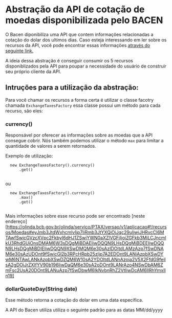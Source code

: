 # Abstração da API de cotação de moedas disponibilizada pelo BACEN

O Bacen diponibiliza uma API que contem informações relacionadas a cotação 
do dolar dos ultimos dias. Caso esteja interessando em ler sobre os recursos da 
API, você pode encontrar essas informações [através do seguinte link.](https://dadosabertos.bcb.gov.br/dataset/dolar-americano-usd-todos-os-boletins-diarios/resource/ae69aa94-4194-45a6-8bae-12904af7e176?inner_span=True)

A ideia dessa abstração é conseguir consumir os 5 recursos disponiblizados pela 
API para poupar a necessidade do usuário de construir seu próprio cliente da API.

## Intruções para a utilização da abstração:

Para você chamar os recursos a forma certa é utilizar o classe facotry chamada 
```ExchangeTaxesFactory``` essa classe possui um método para cada recurso, são eles:

### currency()

Responsável por oferecer as informações sobre as moedas que a API consegue 
cobrir. Nós também podemos utilizar o método ```max``` para limitar a quantidade 
de valores a serem retornados.

Exemplo de utilização: 

```
  new ExchangeTaxesFactory().currency()
      .get()
      
```

ou 

```
  new ExchangeTaxesFactory().currency()
      .max()
      .get()
      
```

Mais informações sobre esse recurso pode ser encontrado [neste endereço][https://olinda.bcb.gov.br/olinda/servico/PTAX/versao/v1/aplicacao#!/recursos/Moedas#eyJmb3JtdWxhcmlvIjp7IiRmb3JtYXQiOiJqc29uIiwiJHRvcCI6MTAwfSwicGVzcXVpc2FkbyI6dHJ1ZSwiYWN0aXZlVGFiIjoiZGFkb3MiLCJncmlkU3RhdGUiOnsDMAM6W3sDQgMiBDAEIiwDQQN9LHsDQgMiBDEEIiwDQQN9LHsDQgMiBDIEIiwDQQN9XSwDMQM6e30sAzIDOltdLAMzAzp7fSwDNAM6e30sAzUDOnt9fSwicGl2b3RPcHRpb25zIjp7A2EDOnt9LANiAzpbXSwDYwM6NTAwLANkAzpbXSwDZQM6W10sA2YDOltdLANnAzoia2V5X2FfdG9feiIsA2gDOiJrZXlfYV90b196IiwDaQM6e30sA2oDOnt9LANrAzo4NSwDbAM6ZmFsc2UsA20DOnt9LANuAzp7fSwDbwM6IkNvbnRhZ2VtIiwDcAM6IlRhYmxlIn19]

### dollarQuoteDay(String date)

Esse método retorna a cotação do dolar em uma data especifica. 


A API do Bacen utiliza 
utiliza o seguinte padrão para as datas MM/dd/yyyy












